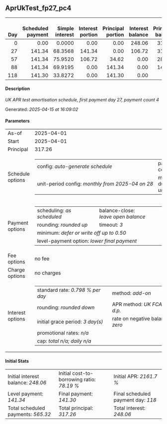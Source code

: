 <h2>AprUkTest_fp27_pc4</h2><table><thead style="vertical-align: bottom;"><th style="text-align: right;">Day</th><th style="text-align: right;">Scheduled payment</th><th style="text-align: right;">Simple interest</th><th style="text-align: right;">Interest portion</th><th style="text-align: right;">Principal portion</th><th style="text-align: right;">Interest balance</th><th style="text-align: right;">Principal balance</th><th style="text-align: right;">Total simple interest</th><th style="text-align: right;">Total interest</th><th style="text-align: right;">Total principal</th></thead><tr style="text-align: right;"><td class="ci00">0</td><td class="ci01" style="white-space: nowrap;">0.00</td><td class="ci02">0.0000</td><td class="ci03">0.00</td><td class="ci04">0.00</td><td class="ci05">248.06</td><td class="ci06">317.26</td><td class="ci07">0.0000</td><td class="ci08">0.00</td><td class="ci09">0.00</td></tr><tr style="text-align: right;"><td class="ci00">27</td><td class="ci01" style="white-space: nowrap;">141.34</td><td class="ci02">68.3568</td><td class="ci03">141.34</td><td class="ci04">0.00</td><td class="ci05">106.72</td><td class="ci06">317.26</td><td class="ci07">68.3568</td><td class="ci08">141.34</td><td class="ci09">0.00</td></tr><tr style="text-align: right;"><td class="ci00">57</td><td class="ci01" style="white-space: nowrap;">141.34</td><td class="ci02">75.9520</td><td class="ci03">106.72</td><td class="ci04">34.62</td><td class="ci05">0.00</td><td class="ci06">282.64</td><td class="ci07">144.3089</td><td class="ci08">248.06</td><td class="ci09">34.62</td></tr><tr style="text-align: right;"><td class="ci00">88</td><td class="ci01" style="white-space: nowrap;">141.34</td><td class="ci02">69.9195</td><td class="ci03">0.00</td><td class="ci04">141.34</td><td class="ci05">0.00</td><td class="ci06">141.30</td><td class="ci07">214.2284</td><td class="ci08">248.06</td><td class="ci09">175.96</td></tr><tr style="text-align: right;"><td class="ci00">118</td><td class="ci01" style="white-space: nowrap;">141.30</td><td class="ci02">33.8272</td><td class="ci03">0.00</td><td class="ci04">141.30</td><td class="ci05">0.00</td><td class="ci06">0.00</td><td class="ci07">248.0556</td><td class="ci08">248.06</td><td class="ci09">317.26</td></tr></table><p><h4>Description</h4><i>UK APR test amortisation schedule, first payment day 27, payment count 4</i></p><p>Generated: <i>2025-04-15 at 16:09:02</i></p><h4>Parameters</h4><table><tr><td>As-of</td><td>2025-04-01</td></tr><tr><td>Start</td><td>2025-04-01</td></tr><tr><td>Principal</td><td>317.26</td></tr><tr><td>Schedule options</td><td><table><tr><td>config: <i>auto-generate schedule</i></td><td>payment count: <i>4</i></td></tr><tr><td style="white-space: nowrap;">unit-period config: <i>monthly from 2025-04 on 28</i></td><td>max duration: <i>unlimited</i></td></tr></table></td></tr><tr><td>Payment options</td><td><table><tr><td>scheduling: <i>as scheduled</i></td><td>balance-close: <i>leave&nbsp;open&nbsp;balance</i></td></tr><tr><td>rounding: <i>rounded up</i></td><td>timeout: <i>3</i></td></tr><tr><td colspan='2'>minimum: <i>defer&nbsp;or&nbsp;write&nbsp;off&nbsp;up&nbsp;to&nbsp;0.50</i></td></tr><tr><td colspan='2'>level-payment option: <i>lower&nbsp;final&nbsp;payment</i></td></tr></table></td></tr><tr><td>Fee options</td><td>no fee</td></tr><tr><td>Charge options</td><td>no charges</td></tr><tr><td>Interest options</td><td><table><tr><td>standard rate: <i>0.798 % per day</i></td><td>method: <i>add-on</i></td></tr><tr><td>rounding: <i>rounded down</i></td><td>APR method: <i>UK FCA to 1 d.p.</i></td></tr><tr><td>initial grace period: <i>3 day(s)</i></td><td>rate on negative balance: <i>zero</i></td></tr><tr><td colspan="2">promotional rates: <i><i>n/a</i></i></td></tr><tr><td colspan="2">cap: <i>total <i>n/a</i>; daily <i>n/a</i></td></tr></table></td></tr></table><h4>Initial Stats</h4><table><tr><td>Initial interest balance: <i>248.06</i></td><td>Initial cost-to-borrowing ratio: <i>78.19 %</i></td><td>Initial APR: <i>2161.7 %</i></td></tr><tr><td>Level payment: <i>141.34</i></td><td>Final payment: <i>141.30</i></td><td>Final scheduled payment day: <i>118</i></td></tr><tr><td>Total scheduled payments: <i>565.32</i></td><td>Total principal: <i>317.26</i></td><td>Total interest: <i>248.06</i></td></tr></table>